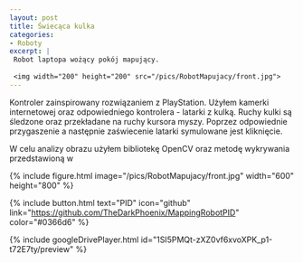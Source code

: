 ```yaml
---
layout: post
title: Świecąca kulka
categories:
- Roboty
excerpt: |
 Robot laptopa wożący pokój mapujący.
  
 <img width="200" height="200" src="/pics/RobotMapujacy/front.jpg"> 
---
```


Kontroler zainspirowany rozwiązaniem z PlayStation. Użyłem kamerki internetowej oraz odpowiedniego kontrolera - latarki z kulką. Ruchy kulki są śledzone oraz przekładane na ruchy kursora myszy. Poprzez odpowiednie przygaszenie a następnie zaświecenie latarki symulowane jest kliknięcie.

W celu analizy obrazu użyłem bibliotekę OpenCV oraz metodę wykrywania przedstawioną w [](https://forbot.pl/blog/opencv-2-wykrywanie-obiektow-id4888)

{% include figure.html image="/pics/RobotMapujacy/front.jpg" width="600" height="800" %}

{% include button.html text="PID" icon="github" link="https://github.com/TheDarkPhoenix/MappingRobotPID" color="#0366d6" %}

{% include googleDrivePlayer.html id="1SI5PMQt-zXZ0vf6xvoXPK_p1-t72E7ty/preview" %}
